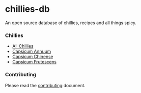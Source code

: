 # chillies-db

An open source database of chillies, recipes and all things spicy.

### Chillies

- [All Chillies](chillies/all.md)
- [Capsicum Annuum](chillies/capsicum-annuum/_all.md)
- [Capsicum Chinense](chillies/capsicum-chinense/_all.md)
- [Capsicum Frutescens](chillies/capsicum-frutescens/_all.md)


### Contributing

Please read the [contributing](CONTRIBUTING.md) document.

